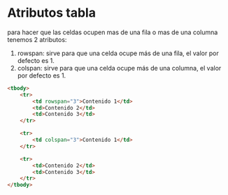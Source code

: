# Atributos tabla

para hacer que las celdas ocupen mas de una fila o mas de una columna tenemos 2 atributos:

1. rowspan: sirve para que una celda ocupe más de una fila, el valor por defecto es 1.
2. colspan: sirve para que una celda ocupe más de una columna, el valor por defecto es 1.

```HTML
<tbody>
    <tr>
        <td rowspan="3">Contenido 1</td>
        <td>Contenido 2</td>
        <td>Contenido 3</td>
    </tr>

    <tr>
        <td colspan="3">Contenido 1</td>
    </tr>

    <tr>
        <td>Contenido 2</td>
        <td>Contenido 3</td>
    </tr>
</tbody>
```